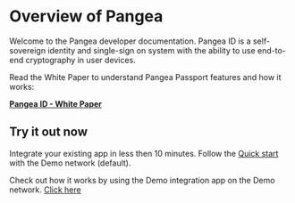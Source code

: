 # Overview of Pangea

Welcome to the Pangea developer documentation. Pangea ID is a self-sovereign identity and single-sign on system with the ability to use end-to-end cryptography in user devices.

Read the White Paper to understand Pangea Passport features and how it works:

[**Pangea ID - White Paper**](https://www.canva.com/design/DAFnktNOWKU/Ps1zXw3XICaEMiB0R4Ghkg/view)

## Try it out now

Integrate your existing app in less then 10 minutes. Follow the [Quick start](build-web4-apps/start/start.md) with the Demo network (default).

Check out how it works by using the Demo integration app on the Demo network. [Click here](https://demo.pangea.web4.world/)
